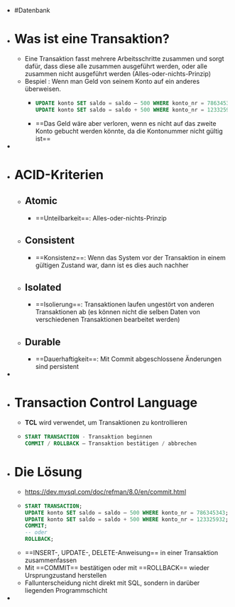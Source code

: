 - #Datenbank
- # Was ist eine Transaktion?
	- Eine Transaktion fasst mehrere Arbeitsschritte zusammen und sorgt dafür, dass diese
	  alle zusammen ausgeführt werden, oder alle zusammen nicht ausgeführt werden
	  (Alles-oder-nichts-Prinzip)
	- Bespiel : Wenn man Geld von seinem Konto auf ein anderes überweisen.
		- ```sql
		  UPDATE konto SET saldo = saldo – 500 WHERE konto_nr = 786345343;
		  UPDATE konto SET saldo = saldo + 500 WHERE konto_nr = 123325932; 
		  ```
		- ==Das Geld wäre aber verloren, wenn es nicht auf das zweite Konto gebucht werden könnte, da die Kontonummer nicht gültig ist==
-
- # ACID-Kriterien
	- ## Atomic
		- ==Unteilbarkeit==: Alles-oder-nichts-Prinzip
	- ## Consistent
		- ==Konsistenz==: Wenn das System vor der Transaktion in einem gültigen Zustand war,
		  dann ist es dies auch nachher
	- ## Isolated
		- ==Isolierung==: Transaktionen laufen ungestört von anderen Transaktionen ab (es
		  können nicht die selben Daten von verschiedenen Transaktionen bearbeitet
		  werden)
	- ## Durable
		- ==Dauerhaftigkeit==: Mit Commit abgeschlossene Änderungen sind persistent
-
- # Transaction Control Language
	- **TCL** wird verwendet, um Transaktionen zu kontrollieren
	- ```sql
	  START TRANSACTION - Transaktion beginnen
	  COMMIT / ROLLBACK – Transaktion bestätigen / abbrechen
	  ```
- # Die Lösung
	- https://dev.mysql.com/doc/refman/8.0/en/commit.html
	- ```sql
	  START TRANSACTION;
	  UPDATE konto SET saldo = saldo – 500 WHERE konto_nr = 786345343;
	  UPDATE konto SET saldo = saldo + 500 WHERE konto_nr = 123325932;
	  COMMIT;
	  -- oder
	  ROLLBACK;
	  
	  ```
	- ==INSERT-, UPDATE-, DELETE-Anweisung== in einer Transaktion zusammenfassen
	- Mit ==COMMIT== bestätigen oder mit ==ROLLBACK== wieder Ursprungzustand herstellen
	- Fallunterscheidung nicht direkt mit SQL, sondern in darüber liegenden Programmschicht
-